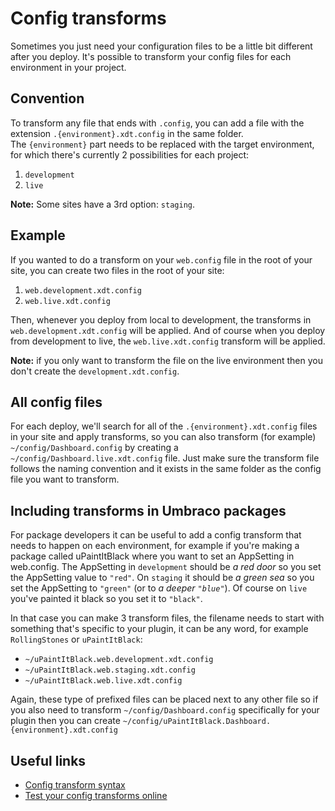 # Config transforms
Sometimes you just need your configuration files to be a little bit different after you deploy. It's possible to transform your config files for each environment in your project.

## Convention
To transform any file that ends with `.config`, you can add a file with the extension `.{environment}.xdt.config` in the same folder.   
The `{environment}` part needs to be replaced with the target environment, for which there's currently 2 possibilities for each project:

1. `development`
2. `live` 

**Note:** Some sites have a 3rd option: `staging`. 

## Example
If you wanted to do a transform on your `web.config` file in the root of your site, you can create two files in the root of your site:

1. `web.development.xdt.config`
2. `web.live.xdt.config`

Then, whenever you deploy from local to development, the transforms in `web.development.xdt.config` will be applied. And of course when you deploy from development to live, the `web.live.xdt.config` transform will be applied.

**Note:** if you only want to transform the file on the live environment then you don't create the `development.xdt.config`.

## All config files
For each deploy, we'll search for all of the `.{environment}.xdt.config` files in your site and apply transforms, so you can also transform (for example) `~/config/Dashboard.config` by creating a `~/config/Dashboard.live.xdt.config` file. Just make sure the transform file follows the naming convention and it exists in the same folder as the config file you want to transform.   

## Including transforms in Umbraco packages
For package developers it can be useful to add a config transform that needs to happen on each environment, for example if you're making a package called uPaintItBlack where you want to set an AppSetting in web.config. The AppSetting in `development` should be _a red door_ so you set the AppSetting value to `"red"`. On `staging` it should be _a green sea_ so you set the AppSetting to `"green"` (or to _a deeper `"blue"`_). Of course on `live` you've painted it black so you set it to `"black"`. 

In that case you can make 3 transform files, the filename needs to start with something that's specific to your plugin, it can be any word, for example `RollingStones` or `uPaintItBlack`:

- `~/uPaintItBlack.web.development.xdt.config`
- `~/uPaintItBlack.web.staging.xdt.config`
- `~/uPaintItBlack.web.live.xdt.config`

Again, these type of prefixed files can be placed next to any other file so if you also need to transform `~/config/Dashboard.config` specifically for your plugin then you can create `~/config/uPaintItBlack.Dashboard.{environment}.xdt.config`

## Useful links
- [Config transform syntax](https://msdn.microsoft.com/en-us/library/dd465326)
- [Test your config transforms online](https://webconfigtransformationtester.apphb.com/)
